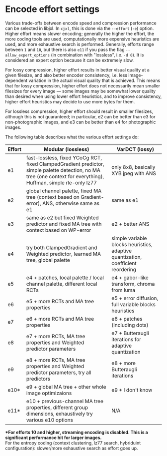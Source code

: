 # Encode effort settings

Various trade-offs between encode speed and compression performance can be selected in libjxl. In `cjxl`, this is done via the `--effort` (`-e`) option.
Higher effort means slower encoding; generally the higher the effort, the more coding tools are used, computationally more expensive heuristics are used,
and more exhaustive search is performed. 
Generally, efforts range between `1` and `10`, but there is also `e11` if you pass the flag `--allow_expert_options` (in combination with "lossless", i.e. `-d 0`). It is considered an expert option because it can be extremely slow.


For lossy compression, higher effort results in better visual quality at a given filesize, and also better
encoder consistency, i.e. less image-dependent variation in the actual visual quality that is achieved. This means that for lossy compression,
higher effort does not necessarily mean smaller filesizes for every image — some images may be somewhat lower quality than desired when using
lower effort heuristics, and to improve consistency, higher effort heuristics may decide to use more bytes for them.

For lossless compression, higher effort should result in smaller filesizes, although this is not guaranteed;
in particular, e2 can be better than e3 for non-photographic images, and e3 can be better than e4 for photographic images.

The following table describes what the various effort settings do:

|Effort | Modular (lossless) | VarDCT (lossy) |
|-------|--------------------|----------------|
| e1 | fast-lossless, fixed YCoCg RCT, fixed ClampedGradient predictor, simple palette detection, no MA tree (one context for everything), Huffman, simple rle-only lz77 | only 8x8, basically XYB jpeg with ANS |
| e2 | global channel palette, fixed MA tree (context based on Gradient-error), ANS, otherwise same as e1 | same as e1 |
| e3 | same as e2 but fixed Weighted predictor and fixed MA tree with context based on WP-error | e2 + better ANS |
| e4 | try both ClampedGradient and Weighted predictor, learned MA tree, global palette | simple variable blocks heuristics, adaptive quantization, coefficient reordering |
| e5 | e4 + patches, local palette / local channel palette, different local RCTs | e4 + gabor-like transform, chroma from luma |
| e6 | e5 + more RCTs and MA tree properties | e5 + error diffusion, full variable blocks heuristics |
| e7 | e6 + more RCTs and MA tree properties | e6 + patches (including dots) |
| e8 | e7 + more RCTs, MA tree properties and Weighted predictor parameters | e7 + Butteraugli iterations for adaptive quantization |
| e9 | e8 + more RCTs, MA tree properties and Weighted predictor parameters, try all predictors | e8 + more Butteraugli iterations |
| e10* | e9 + global MA tree + other whole image optimizaions | e9 + I don't know |
| e11* | e10 + previous-channel MA tree properties, different group dimensions, exhaustively try various e10 options | N/A |

__*For efforts 10 and higher, streaming encoding is disabled. This is a significant performance hit for larger images.__<br>
For the entropy coding (context clustering, lz77 search, hybriduint configuration): slower/more exhaustive search as effort goes up.
